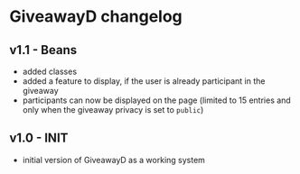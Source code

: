 # GiveawayD changelog

## v1.1 - Beans

* added classes
* added a feature to display, if the user is already participant in the giveaway
* participants can now be displayed on the page (limited to 15 entries and only when the giveaway privacy is set to `public`)

## v1.0 - INIT

* initial version of GiveawayD as a working system